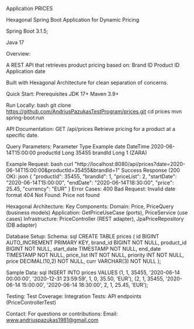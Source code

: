 Application PRICES

Hexagonal Spring Boot Application for Dynamic Pricing

Spring Boot 3.1.5; 

Java 17

Overview:

A REST API that retrieves product pricing based on:
Brand ID
Product ID
Application date

Built with Hexagonal Architecture for clean separation of concerns.

Quick Start:
Prerequisites
JDK 17+
Maven 3.9+

Run Locally:
bash
git clone https://github.com/AndriusPazukasTestProgram/prices.git
cd prices
mvn spring-boot:run

API Documentation:
GET /api/prices
Retrieve pricing for a product at a specific date.

Query Parameters:
Parameter	Type		Example
date	DateTime		2020-06-14T15:00:00
productId	Long		35455
brandId	Long	  	1 (ZARA)

Example Request:
bash
curl "http://localhost:8080/api/prices?date=2020-06-14T15:00:00&productId=35455&brandId=1"
Success Response (200 OK):
json
{
  "productId": 35455,
  "brandId": 1,
  "priceList": 2,
  "startDate": "2020-06-14T15:00:00",
  "endDate": "2020-06-14T18:30:00",
  "price": 25.45,
  "currency": "EUR"
}
Error Cases:
400 Bad Request: Invalid date format
404 Not Found: Price not found

Hexagonal Architecture:
Key Components:
Domain: Price, PriceQuery (business models)
Application: GetPriceUseCase (ports), PriceService (use cases)
Infrastructure: PriceController (REST adapter), JpaPriceRepository (DB adapter)

Database Setup:
Schema:
sql
CREATE TABLE prices (
  id BIGINT AUTO_INCREMENT PRIMARY KEY,
  brand_id BIGINT NOT NULL,
  product_id BIGINT NOT NULL,
  start_date TIMESTAMP NOT NULL,
  end_date TIMESTAMP NOT NULL,
  price_list INT NOT NULL,
  priority INT NOT NULL,
  price DECIMAL(10,2) NOT NULL,
  curr VARCHAR(3) NOT NULL
);

Sample Data:
sql
INSERT INTO prices VALUES 
(1, 1, 35455, '2020-06-14 00:00:00', '2020-12-31 23:59:59', 1, 0, 35.50, 'EUR'),
(2, 1, 35455, '2020-06-14 15:00:00', '2020-06-14 18:30:00', 2, 1, 25.45, 'EUR');

Testing:
Test Coverage:
Integration Tests: API endpoints (PriceControllerTest)


Contact:
For questions or contributions:
Email: www.andriuspazukas1981@gmail.com


